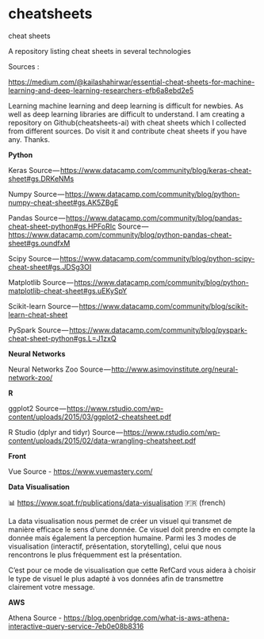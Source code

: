 # cheatsheets
cheat sheets

A repository listing cheat sheets in several technologies

Sources : 

https://medium.com/@kailashahirwar/essential-cheat-sheets-for-machine-learning-and-deep-learning-researchers-efb6a8ebd2e5

Learning machine learning and deep learning is difficult for newbies. As well as deep learning libraries are difficult to understand. I am creating a repository on Github(cheatsheets-ai) with cheat sheets which I collected from different sources. Do visit it and contribute cheat sheets if you have any. Thanks.

**Python**

Keras
Source — https://www.datacamp.com/community/blog/keras-cheat-sheet#gs.DRKeNMs

Numpy
Source — https://www.datacamp.com/community/blog/python-numpy-cheat-sheet#gs.AK5ZBgE

Pandas
Source — https://www.datacamp.com/community/blog/pandas-cheat-sheet-python#gs.HPFoRIc
Source — https://www.datacamp.com/community/blog/python-pandas-cheat-sheet#gs.oundfxM

Scipy
Source — https://www.datacamp.com/community/blog/python-scipy-cheat-sheet#gs.JDSg3OI

Matplotlib
Source — https://www.datacamp.com/community/blog/python-matplotlib-cheat-sheet#gs.uEKySpY

Scikit-learn
Source — https://www.datacamp.com/community/blog/scikit-learn-cheat-sheet

PySpark
Source — https://www.datacamp.com/community/blog/pyspark-cheat-sheet-python#gs.L=J1zxQ

**Neural Networks**

Neural Networks Zoo
Source — http://www.asimovinstitute.org/neural-network-zoo/

**R**

ggplot2
Source — https://www.rstudio.com/wp-content/uploads/2015/03/ggplot2-cheatsheet.pdf

R Studio (dplyr and tidyr)
Source — https://www.rstudio.com/wp-content/uploads/2015/02/data-wrangling-cheatsheet.pdf

**Front**

Vue
Source - https://www.vuemastery.com/

**Data Visualisation**

:bar_chart: https://www.soat.fr/publications/data-visualisation :fr: (french)

La data visualisation nous permet de créer un visuel qui transmet de manière efficace le sens d’une donnée. Ce visuel doit prendre en compte la donnée mais également la perception humaine. Parmi les 3 modes de visualisation (interactif, présentation, storytelling), celui que nous rencontrons le plus fréquemment est la présentation.

C’est pour ce mode de visualisation que cette RefCard vous aidera à choisir le type de visuel le plus adapté à vos données afin de transmettre clairement votre message.

**AWS**

Athena
Source - https://blog.openbridge.com/what-is-aws-athena-interactive-query-service-7eb0e08b8316
